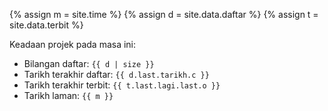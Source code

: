 {% assign m = site.time %}
{% assign d = site.data.daftar %}
{% assign t = site.data.terbit %}

Keadaan projek pada masa ini:

- Bilangan daftar: `{{ d | size }}`
- Tarikh terakhir daftar: `{{ d.last.tarikh.c }}`
- Tarikh terakhir terbit: `{{ t.last.lagi.last.o }}`
- Tarikh laman: `{{ m }}`
